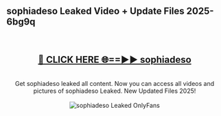 <h2>sophiadeso Leaked Video + Update Files 2025- 6bg9q</h2>
<br>
<div align="center">
<h2><a href="https://libra.edu.pl?sophiadeso" rel="nofollow">🔴 CLICK HERE 🌐==►► sophiadeso</a></h2>
<br>
Get sophiadeso leaked all content. Now you can access all videos and pictures of sophiadeso Leaked. New Updated Files 2025!
<br>
<br>
<a href="https://libra.edu.pl?sophiadeso" rel="nofollow" data-target="animated-image.originalLink"><img src="https://i.ibb.co.com/WyWwxjT/player-gif2.gif" alt="sophiadeso Leaked OnlyFans" style="max-width: 100%; display: inline-block;" data-target="animated-image.originalImage"></a>
</div>
<br>